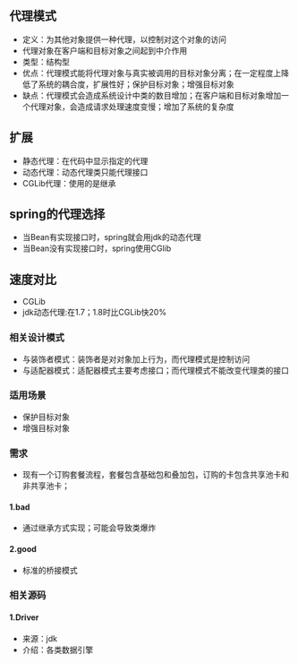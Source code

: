 ## 代理模式
* 定义：为其他对象提供一种代理，以控制对这个对象的访问
* 代理对象在客户端和目标对象之间起到中介作用
* 类型：结构型
* 优点：代理模式能将代理对象与真实被调用的目标对象分离；在一定程度上降低了系统的耦合度，扩展性好；保护目标对象；增强目标对象
* 缺点：代理模式会造成系统设计中类的数目增加；在客户端和目标对象增加一个代理对象，会造成请求处理速度变慢；增加了系统的复杂度

## 扩展
* 静态代理：在代码中显示指定的代理
* 动态代理：动态代理类只能代理接口
* CGLib代理：使用的是继承

## spring的代理选择
* 当Bean有实现接口时，spring就会用jdk的动态代理
* 当Bean没有实现接口时，spring使用CGlib

## 速度对比
* CGLib
* jdk动态代理:在1.7；1.8时比CGLib快20%

### 相关设计模式
* 与装饰者模式：装饰者是对对象加上行为，而代理模式是控制访问
* 与适配器模式：适配器模式主要考虑接口；而代理模式不能改变代理类的接口

### 适用场景
* 保护目标对象
* 增强目标对象

### 需求
* 现有一个订购套餐流程，套餐包含基础包和叠加包，订购的卡包含共享池卡和非共享池卡；

#### 1.bad
* 通过继承方式实现；可能会导致类爆炸
#### 2.good
* 标准的桥接模式

### 相关源码
#### 1.Driver
* 来源：jdk
* 介绍：各类数据引擎
